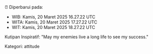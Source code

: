 ⏰ Diperbarui pada:
- WIB: Kamis, 20 Maret 2025 16.27.22 UTC
- WITA: Kamis, 20 Maret 2025 17.27.22 UTC
- WIT: Kamis, 20 Maret 2025 18.27.22 UTC

Kutipan Inspiratif:
"May my enemies live a long life to see my success."


Kategori: attitude


